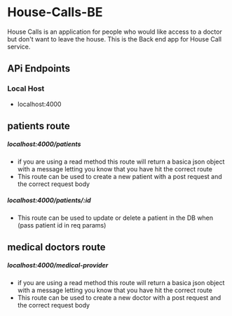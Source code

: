 # House-Calls-BE

House Calls is an application for people who would like access to a doctor but don't want to leave the house. This is the Back end app for House Call service.



## APi Endpoints

### Local Host
- localhost:4000

## patients route 
##### localhost:4000/patients

- if you are using a read method this route will return a basica json object with a message letting you know that you have hit the correct route
- This route can be used to create a new patient with a post request and the correct request body

##### localhost:4000/patients/:id

- This route can be used to update or delete a patient in the DB when (pass patient id in req params)

## medical doctors route 

##### localhost:4000/medical-provider

- if you are using a read method this route will return a basica json object with a message letting you know that you have hit the correct route
- This route can be used to create a new doctor with a post request and the correct request body

